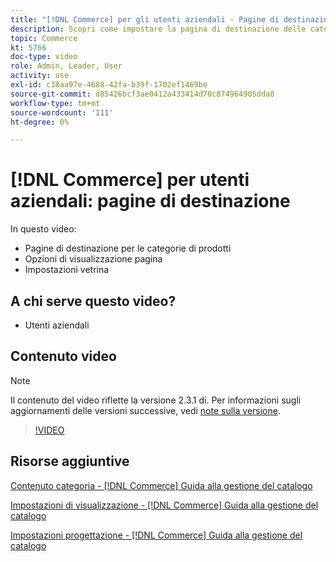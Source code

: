 ```yaml
---
title: "[!DNL Commerce] per gli utenti aziendali - Pagine di destinazione"
description: Scopri come impostare la pagina di destinazione delle categorie e controllarne l’aspetto.
topic: Commerce
kt: 5766
doc-type: video
role: Admin, Leader, User
activity: use
exl-id: c38aa97e-4688-42fa-b39f-1702ef1469be
source-git-commit: d85426bcf3ae0412a433414d70c874964905dda0
workflow-type: tm+mt
source-wordcount: '111'
ht-degree: 0%

---
```


# [!DNL Commerce] per utenti aziendali: pagine di destinazione

In questo video:

- Pagine di destinazione per le categorie di prodotti
- Opzioni di visualizzazione pagina
- Impostazioni vetrina

## A chi serve questo video?

- Utenti aziendali

## Contenuto video

>[!NOTE]
>
>Il contenuto del video riflette la versione 2.3.1 di. Per informazioni sugli aggiornamenti delle versioni successive, vedi [note sulla versione](https://experienceleague.adobe.com/docs/commerce-operations/release/notes/overview.html).

>[!VIDEO](https://video.tv.adobe.com/v/36388?quality=12&learn=on)

## Risorse aggiuntive

[Contenuto categoria - [!DNL Commerce] Guida alla gestione del catalogo](https://experienceleague.adobe.com/docs/commerce-admin/catalog/categories/create/categories-content-settings.html)

[Impostazioni di visualizzazione - [!DNL Commerce] Guida alla gestione del catalogo](https://experienceleague.adobe.com/docs/commerce-admin/catalog/categories/create/categories-display-settings.html)

[Impostazioni progettazione - [!DNL Commerce] Guida alla gestione del catalogo](https://experienceleague.adobe.com/docs/commerce-admin/catalog/categories/create/categories-custom-design.html)
